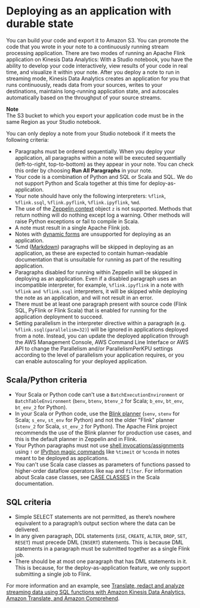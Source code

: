 # Deploying as an application with durable state<a name="how-notebook-durable"></a>

You can build your code and export it to Amazon S3\. You can promote the code that you wrote in your note to a continuously running stream processing application\. There are two modes of running an Apache Flink application on Kinesis Data Analytics: With a Studio notebook, you have the ability to develop your code interactively, view results of your code in real time, and visualize it within your note\. After you deploy a note to run in streaming mode, Kinesis Data Analytics creates an application for you that runs continuously, reads data from your sources, writes to your destinations, maintains long\-running application state, and autoscales automatically based on the throughput of your source streams\. 

**Note**  
The S3 bucket to which you export your application code must be in the same Region as your Studio notebook\.

You can only deploy a note from your Studio notebook if it meets the following criteria:
+ Paragraphs must be ordered sequentially\. When you deploy your application, all paragraphs within a note will be executed sequentially \(left\-to\-right, top\-to\-bottom\) as they appear in your note\. You can check this order by choosing **Run All Paragraphs** in your note\.
+ Your code is a combination of Python and SQL or Scala and SQL\. We do not support Python and Scala together at this time for deploy\-as\-application\.
+ Your note should have only the following interpreters: `%flink`, `%flink.ssql`, `%flink.pyflink`, `%flink.ipyflink`, `%md`\.
+ The use of the [Zeppelin context](https://zeppelin.apache.org/docs/0.9.0/usage/other_features/zeppelin_context.html) object `z` is not supported\. Methods that return nothing will do nothing except log a warning\. Other methods will raise Python exceptions or fail to compile in Scala\.
+ A note must result in a single Apache Flink job\. 
+ Notes with [dynamic forms](https://zeppelin.apache.org/docs/0.9.0/usage/dynamic_form/intro.html) are unsupported for deploying as an application\.
+ %md \([Markdown](https://zeppelin.apache.org/docs/0.9.0/interpreter/markdown.html)\) paragraphs will be skipped in deploying as an application, as these are expected to contain human\-readable documentation that is unsuitable for running as part of the resulting application\.
+ Paragraphs disabled for running within Zeppelin will be skipped in deploying as an application\. Even if a disabled paragraph uses an incompatible interpreter, for example, `%flink.ipyflink` in a note with `%flink` `and %flink.ssql` interpreters, it will be skipped while deploying the note as an application, and will not result in an error\.
+ There must be at least one paragraph present with source code \(Flink SQL, PyFlink or Flink Scala\) that is enabled for running for the application deployment to succeed\.
+ Setting parallelism in the interpreter directive within a paragraph \(e\.g\. `%flink.ssql(parallelism=32)`\) will be ignored in applications deployed from a note\. Instead, you can update the deployed application through the AWS Management Console, AWS Command Line Interface or AWS API to change the Parallelism and/or ParallelismPerKPU settings according to the level of parallelism your application requires, or you can enable autoscaling for your deployed application\.

## Scala/Python criteria<a name="how-notebook-durable-scala"></a>
+ Your Scala or Python code can't use a `BatchExecutionEnvironment` or `BatchTableEnvironment` \(`benv`, `btenv`, `btenv_2` for Scala; `b_env`, `bt_env`, `bt_env_2` for Python\)\.
+ In your Scala or Python code, use the [Blink planner](https://nightlies.apache.org/flink/flink-docs-release-1.15/dev/table/#dependency-structure) \(`senv`, `stenv` for Scala; `s_env`, `st_env` for Python\) and not the older "Flink" planner \(`stenv_2` for Scala, `st_env_2` for Python\)\. The Apache Flink project recommends the use of the Blink planner for production use cases, and this is the default planner in Zeppelin and in Flink\.
+ Your Python paragraphs must not use [shell invocations/assignments](https://ipython.readthedocs.io/en/stable/interactive/python-ipython-diff.html#shell-assignment) using `!` or [IPython magic commands](https://ipython.readthedocs.io/en/stable/interactive/magics.html) like `%timeit` or `%conda` in notes meant to be deployed as applications\.
+ You can't use Scala case classes as parameters of functions passed to higher\-order dataflow operators like `map` and `filter`\. For information about Scala case classes, see [CASE CLASSES](https://docs.scala-lang.org/overviews/scala-book/case-classes.html) in the Scala documentation\.

## SQL criteria<a name="how-notebook-durable-sql"></a>
+ Simple SELECT statements are not permitted, as there’s nowhere equivalent to a paragraph’s output section where the data can be delivered\.
+ In any given paragraph, DDL statements \(`USE`, `CREATE`, `ALTER`, `DROP`, `SET`, `RESET`\) must precede DML \(`INSERT`\) statements\. This is because DML statements in a paragraph must be submitted together as a single Flink job\.
+ There should be at most one paragraph that has DML statements in it\. This is because, for the deploy\-as\-application feature, we only support submitting a single job to Flink\.

For more information and an example, see [ Translate, redact and analyze streaming data using SQL functions with Amazon Kinesis Data Analytics, Amazon Translate, and Amazon Comprehend](https://aws.amazon.com/blogs/machine-learning/translate-redact-and-analyze-streaming-data-using-sql-functions-with-amazon-kinesis-data-analytics-amazon-translate-and-amazon-comprehend/)\.